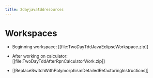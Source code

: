 ```yaml
---
title: 2dayjavatddresources
---
```

# Workspaces
* Beginning workspace: [[file:TwoDayTddJavaEclipseWorkspace.zip]]
* After working on calculator:[[file:TwoDayTddAfterRpnCalculatorWork.zip]]

* [[ReplaceSwitchWithPolymorphismDetailedRefactoringInstructions]]